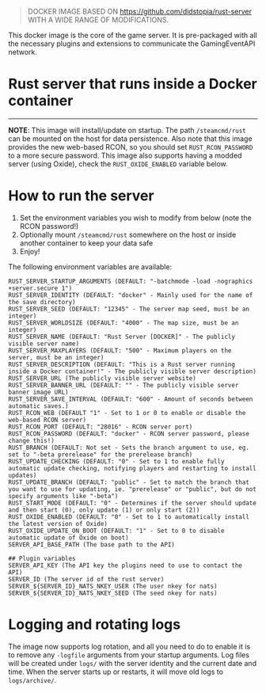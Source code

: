 > DOCKER IMAGE BASED ON https://github.com/didstopia/rust-server WITH A WIDE RANGE OF MODIFICATIONS.

This docker image is the core of the game server. It is pre-packaged with all the necessary plugins and extensions to communicate the GamingEventAPI network.

# Rust server that runs inside a Docker container

---

**NOTE**: This image will install/update on startup. The path ```/steamcmd/rust``` can be mounted on the host for data persistence.
Also note that this image provides the new web-based RCON, so you should set ```RUST_RCON_PASSWORD``` to a more secure password.
This image also supports having a modded server (using Oxide), check the ```RUST_OXIDE_ENABLED``` variable below.

# How to run the server
1. Set the environment variables you wish to modify from below (note the RCON password!)
2. Optionally mount ```/steamcmd/rust``` somewhere on the host or inside another container to keep your data safe
3. Enjoy!

The following environment variables are available:
```
RUST_SERVER_STARTUP_ARGUMENTS (DEFAULT: "-batchmode -load -nographics +server.secure 1")
RUST_SERVER_IDENTITY (DEFAULT: "docker" - Mainly used for the name of the save directory)
RUST_SERVER_SEED (DEFAULT: "12345" - The server map seed, must be an integer)
RUST_SERVER_WORLDSIZE (DEFAULT: "4000" - The map size, must be an integer)
RUST_SERVER_NAME (DEFAULT: "Rust Server [DOCKER]" - The publicly visible server name)
RUST_SERVER_MAXPLAYERS (DEFAULT: "500" - Maximum players on the server, must be an integer)
RUST_SERVER_DESCRIPTION (DEFAULT: "This is a Rust server running inside a Docker container!" - The publicly visible server description)
RUST_SERVER_URL (The publicly visible server website)
RUST_SERVER_BANNER_URL (DEFAULT: "" - The publicly visible server banner image URL)
RUST_SERVER_SAVE_INTERVAL (DEFAULT: "600" - Amount of seconds between automatic saves.)
RUST_RCON_WEB (DEFAULT "1" - Set to 1 or 0 to enable or disable the web-based RCON server)
RUST_RCON_PORT (DEFAULT: "28016" - RCON server port)
RUST_RCON_PASSWORD (DEFAULT: "docker" - RCON server password, please change this!)
RUST_BRANCH (DEFAULT: Not set - Sets the branch argument to use, eg. set to "-beta prerelease" for the prerelease branch)
RUST_UPDATE_CHECKING (DEFAULT: "0" - Set to 1 to enable fully automatic update checking, notifying players and restarting to install updates)
RUST_UPDATE_BRANCH (DEFAULT: "public" - Set to match the branch that you want to use for updating, ie. "prerelease" or "public", but do not specify arguments like "-beta")
RUST_START_MODE (DEFAULT: "0" - Determines if the server should update and then start (0), only update (1) or only start (2))
RUST_OXIDE_ENABLED (DEFAULT: "0" - Set to 1 to automatically install the latest version of Oxide)
RUST_OXIDE_UPDATE_ON_BOOT (DEFAULT: "1" - Set to 0 to disable automatic update of Oxide on boot)
SERVER_API_BASE_PATH (The base path to the API)

## Plugin variables
SERVER_API_KEY (The API key the plugins need to use to contact the API)
SERVER_ID (The server id of the rust server)
SERVER_${SERVER_ID}_NATS_NKEY_USER (The user nkey for nats)
SERVER_${SERVER_ID}_NATS_NKEY_SEED (The seed nkey for nats)
```

# Logging and rotating logs

The image now supports log rotation, and all you need to do to enable it is to remove any `-logfile` arguments from your startup arguments.
Log files will be created under `logs/` with the server identity and the current date and time.
When the server starts up or restarts, it will move old logs to `logs/archive/`.

